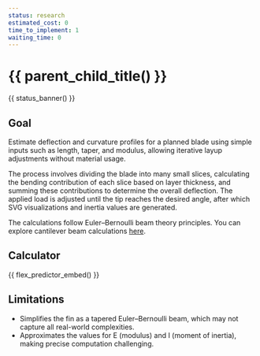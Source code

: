 ```yaml
---
status: research
estimated_cost: 0
time_to_implement: 1
waiting_time: 0
---
```

# {{ parent_child_title() }}
{{ status_banner() }}

## Goal

Estimate deflection and curvature profiles for a planned blade using simple inputs such as length, taper, and modulus,
allowing iterative layup adjustments without material usage.

The process involves dividing the blade into many small slices, calculating the bending contribution of each slice based
on layer thickness, and summing these contributions to determine the overall deflection. The applied load is adjusted
until the tip reaches the desired angle, after which SVG visualizations and inertia values are generated.

The calculations follow Euler–Bernoulli beam theory principles. You can explore cantilever beam
calculations [here](https://calcresource.com/statics-cantilever-beam.html).


## Calculator
{{ flex_predictor_embed() }}

## Limitations

- Simplifies the fin as a tapered Euler–Bernoulli beam, which may not capture all real-world complexities.
- Approximates the values for E (modulus) and I (moment of inertia), making precise computation challenging.
